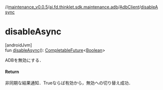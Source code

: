 //[maintenance_v0.0.5](../../../index.md)/[ai.fd.thinklet.sdk.maintenance.adb](../index.md)/[AdbClient](index.md)/[disableAsync](disable-async.md)

# disableAsync

[androidJvm]\
fun [disableAsync](disable-async.md)(): [CompletableFuture](https://developer.android.com/reference/kotlin/java/util/concurrent/CompletableFuture.html)&lt;[Boolean](https://kotlinlang.org/api/latest/jvm/stdlib/kotlin/-boolean/index.html)&gt;

ADBを無効にする．

#### Return

非同期な結果通知．Trueならば有効から，無効への切り替え成功．
